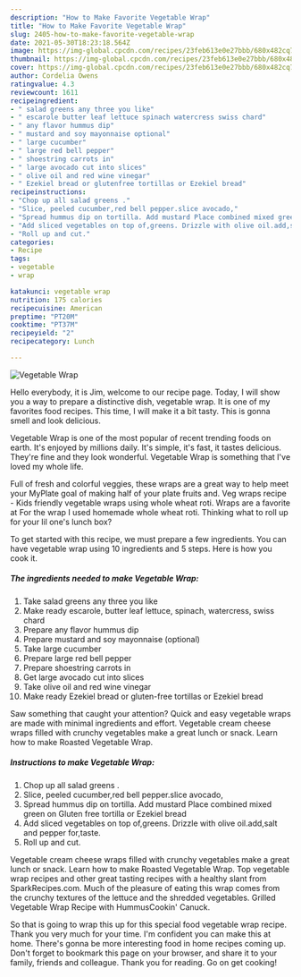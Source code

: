 ```yaml
---
description: "How to Make Favorite Vegetable Wrap"
title: "How to Make Favorite Vegetable Wrap"
slug: 2405-how-to-make-favorite-vegetable-wrap
date: 2021-05-30T18:23:18.564Z
image: https://img-global.cpcdn.com/recipes/23feb613e0e27bbb/680x482cq70/vegetable-wrap-recipe-main-photo.jpg
thumbnail: https://img-global.cpcdn.com/recipes/23feb613e0e27bbb/680x482cq70/vegetable-wrap-recipe-main-photo.jpg
cover: https://img-global.cpcdn.com/recipes/23feb613e0e27bbb/680x482cq70/vegetable-wrap-recipe-main-photo.jpg
author: Cordelia Owens
ratingvalue: 4.3
reviewcount: 1611
recipeingredient:
- " salad greens any three you like"
- " escarole butter leaf lettuce spinach watercress swiss chard"
- " any flavor hummus dip"
- " mustard and soy mayonnaise optional"
- " large cucumber"
- " large red bell pepper"
- " shoestring carrots in"
- " large avocado cut into slices"
- " olive oil and red wine vinegar"
- " Ezekiel bread or glutenfree tortillas or Ezekiel bread"
recipeinstructions:
- "Chop up all salad greens ."
- "Slice, peeled cucumber,red bell pepper.slice avocado,"
- "Spread hummus dip on tortilla. Add mustard Place combined mixed green on Gluten free tortilla or Ezekiel bread"
- "Add sliced vegetables on top of,greens. Drizzle with olive oil.add,salt and pepper for,taste."
- "Roll up and cut."
categories:
- Recipe
tags:
- vegetable
- wrap

katakunci: vegetable wrap 
nutrition: 175 calories
recipecuisine: American
preptime: "PT20M"
cooktime: "PT37M"
recipeyield: "2"
recipecategory: Lunch

---
```



![Vegetable Wrap](https://img-global.cpcdn.com/recipes/23feb613e0e27bbb/680x482cq70/vegetable-wrap-recipe-main-photo.jpg)

Hello everybody, it is Jim, welcome to our recipe page. Today, I will show you a way to prepare a distinctive dish, vegetable wrap. It is one of my favorites food recipes. This time, I will make it a bit tasty. This is gonna smell and look delicious.

Vegetable Wrap is one of the most popular of recent trending foods on earth. It's enjoyed by millions daily. It's simple, it's fast, it tastes delicious. They're fine and they look wonderful. Vegetable Wrap is something that I've loved my whole life.

Full of fresh and colorful veggies, these wraps are a great way to help meet your MyPlate goal of making half of your plate fruits and. Veg wraps recipe - Kids friendly vegetable wraps using whole wheat roti. Wraps are a favorite at For the wrap I used homemade whole wheat roti. Thinking what to roll up for your lil one&#39;s lunch box?


To get started with this recipe, we must prepare a few ingredients. You can have vegetable wrap using 10 ingredients and 5 steps. Here is how you cook it.

<!--inarticleads1-->

##### The ingredients needed to make Vegetable Wrap:

1. Take  salad greens any three you like
1. Make ready  escarole, butter leaf lettuce, spinach, watercress, swiss chard
1. Prepare  any flavor hummus dip
1. Prepare  mustard and soy mayonnaise (optional)
1. Take  large cucumber
1. Prepare  large red bell pepper
1. Prepare  shoestring carrots in
1. Get  large avocado cut into slices
1. Take  olive oil and red wine vinegar
1. Make ready  Ezekiel bread or gluten-free tortillas or Ezekiel bread


Saw something that caught your attention? Quick and easy vegetable wraps are made with minimal ingredients and effort. Vegetable cream cheese wraps filled with crunchy vegetables make a great lunch or snack. Learn how to make Roasted Vegetable Wrap. 

<!--inarticleads2-->

##### Instructions to make Vegetable Wrap:

1. Chop up all salad greens .
1. Slice, peeled cucumber,red bell pepper.slice avocado,
1. Spread hummus dip on tortilla. Add mustard Place combined mixed green on Gluten free tortilla or Ezekiel bread
1. Add sliced vegetables on top of,greens. Drizzle with olive oil.add,salt and pepper for,taste.
1. Roll up and cut.


Vegetable cream cheese wraps filled with crunchy vegetables make a great lunch or snack. Learn how to make Roasted Vegetable Wrap. Top vegetable wrap recipes and other great tasting recipes with a healthy slant from SparkRecipes.com. Much of the pleasure of eating this wrap comes from the crunchy textures of the lettuce and the shredded vegetables. Grilled Vegetable Wrap Recipe with HummusCookin&#39; Canuck. 

So that is going to wrap this up for this special food vegetable wrap recipe. Thank you very much for your time. I'm confident you can make this at home. There's gonna be more interesting food in home recipes coming up. Don't forget to bookmark this page on your browser, and share it to your family, friends and colleague. Thank you for reading. Go on get cooking!
